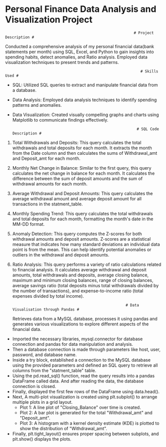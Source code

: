 # Personal Finance Data Analysis and Visualization Project

                                                              # Project Description #
Conducted a comprehensive analysis of my personal financial data(bank statements per month) using SQL, Excel, and Python to gain insights into spending habits, detect anomalies, and Ratio analysis. Employed data visualization techniques to present trends and patterns.

                                                                 # Skills Used #
* SQL: Utilized SQL queries to extract and manipulate financial data from a database.
* Data Analysis: Employed data analysis techniques to identify spending patterns and anomalies.
* Data Visualization: Created visually compelling graphs and charts using Matplotlib to communicate findings effectively.

                                                              # SQL Code Description #
1. Total Withdrawals and Deposits: This query calculates the total withdrawals and total deposits for each month. It extracts the month from the Date column and then calculates the sums of Withdrawal_amt and Deposit_amt for each month.
   
2. Monthly Net Change in Balance: Similar to the first query, this query calculates the net change in balance for each month. It calculates the difference between the sum of deposit amounts and the sum of withdrawal amounts for each month.
  
3. Average Withdrawal and Deposit Amounts: This query calculates the average withdrawal amount and average deposit amount for all transactions in the statment_table.
  
4. Monthly Spending Trend: This query calculates the total withdrawals and total deposits for each month, formatting the month's date in the MM-DD format.
  
5. Anomaly Detection: This query computes the Z-scores for both withdrawal amounts and deposit amounts. Z-scores are a statistical measure that indicates how many standard deviations an individual data point is from the mean. This can help identify potential anomalies or outliers in the withdrawal and deposit amounts.
  
6. Ratio Analysis: This query performs a variety of ratio calculations related to financial analysis. It calculates average withdrawal and deposit amounts, total withdrawals and deposits, average closing balance, maximum and minimum closing balances, range of closing balances, average savings ratio (total deposits minus total withdrawals divided by the number of transactions), and expense-to-income ratio (total expenses divided by total income).

                                                          # Data Visualisation through Pandas #

   Retrieves data from a MySQL database, processes it using pandas and generates various visualizations to explore different aspects of the financial data.
   
*  Imported the necessary libraries, mysql.connector for database connection and pandas for data manipulation and analysis.
* Then a database connection is made through parameters like host, user, password, and database name.
* Inside a try block, established a connection to the MySQL database using the provided parameters and defined an SQL query to retrieve all columns from the 
   "statment_table" table.
* Using the pd.read_sql() function, read the query results into a pandas DataFrame called data. And after reading the data, the database connection is closed.
* Finally, displayed the first few rows of the DataFrame using data.head().
* Next, A multi-plot visualization is created using plt.subplot() to arrange multiple plots in a grid layout.
  -  Plot 1: A line plot of "Closing_Balance" over time is created.
  -  Plot 2: A bar plot is generated for the total "Withdrawal_amt" and "Deposit_amt".
  -  Plot 3: A histogram with a kernel density estimate (KDE) is plotted to show the distribution of "Withdrawal_amt".
* Finally, plt.tight_layout() ensures proper spacing between subplots, and plt.show() displays the plots.






